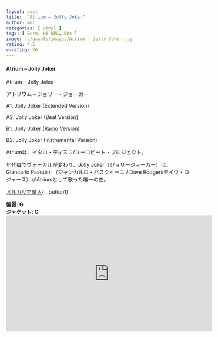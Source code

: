 ```yaml
---
layout: post
title:  "Atrium – Jolly Joker"
author: mmr
categories: [ Vinyl ]
tags: [ Euro, Hi NRG, 90s ]
image: ../assets/images/Atrium – Jolly Joker.jpg
rating: 4.5
v-rating: VG
---
```


#### Atrium – Jolly Joker

Atrium – Jolly Joker

アトリウム – ジョリー・ジョーカー

A1. Jolly Joker (Extended Version)

A2. Jolly Joker (Beat Version)

B1. Jolly Joker (Radio Version)

B2. Jolly Joker (Instrumental Version)

Atriumは、イタロ・ディスコ/ユーロビート・プロジェクト。

年代毎でヴォーカルが変わり、Jolly Joker（ジョリージョーカー）は、Giancarlo Pasquini （ジャンカルロ・パスクイーニ / Dave Rodgersデイヴ・ロジャース）がAtriumとして歌った唯一の曲。


[メルカリで購入](https://jp.mercari.com/item/m57005157986?afid=6142608987){: .button1}


<div class="mt-4 mb-4 d-flex align-items-center">
<strong class="mr-1">盤質: G</strong>
</div>
<div class="mt-4 mb-4 d-flex align-items-center">
<strong class="mr-1">ジャケット: G</strong>
</div>

<iframe width="560" height="315" src="https://www.youtube.com/embed/iHN40si50I8?si=FkX1KAk78IknQGEL" title="YouTube video player" frameborder="0" allow="accelerometer; autoplay; clipboard-write; encrypted-media; gyroscope; picture-in-picture; web-share" referrerpolicy="strict-origin-when-cross-origin" allowfullscreen></iframe>